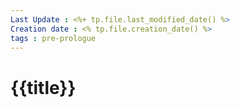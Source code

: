```yaml
---
Last Update : <%+ tp.file.last_modified_date() %>
Creation date : <% tp.file.creation_date() %>
tags : pre-prologue
---
```


# {{title}}